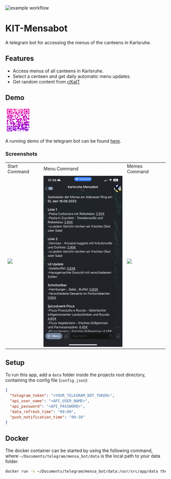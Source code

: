 ![example workflow](https://github.com/Johannes11833/KIT-Mensabot/actions/workflows/docker-ci.yml/badge.svg)

# KIT-Mensabot

A telegram bot for accessing the menus of the canteens in Karlsruhe.

## Features

- Access menus of all canteens in Karlsruhe.
- Select a centeen and get daily automatic menu updates.
- Get random content from [r/KaIT](https://www.reddit.com/r/KaIT/)

## Demo

<img title="a title" alt="Alt text" src="docu/telegram_qr_code.svg" width="80">

A running demo of the telegram bot can be found [here](https://t.me/ka_mensabot).

### Screenshots

<table>
  <tr>
    <td>Start Command</td>
     <td>Menu Command</td>
     <td>Memes Command</td>
  </tr>
  <tr>
    <td><img src="docu/screenshot_1.PNG" width=270></td>
    <td><img src="docu/screenshot_2.PNG" width=270></td>
    <td><img src="docu/screenshot_3.PNG" width=270></td>

  </tr>
 </table>

## Setup

To run this app, add a `data` folder inside the projects root directory, containing the config file (`config.json`):

```json
{
  "telegram_token": "<YOUR_TELEGRAM_BOT_TOKEN>",
  "api_user_name": "<API_USER_NAME>",
  "api_password": "<API_PASSWORD>",
  "data_refresh_time": "00:00",
  "push_notification_time": "09:30"
}
```

## Docker

The docker container can be started by using the following command, where `~/Documents/telegram/mensa_bot/data` is the
local path to your data folder.

```bash
docker run -v ~/Documents/telegram/mensa_bot/data:/usr/src/app/data therealjohannes/kit-mensabot
```
